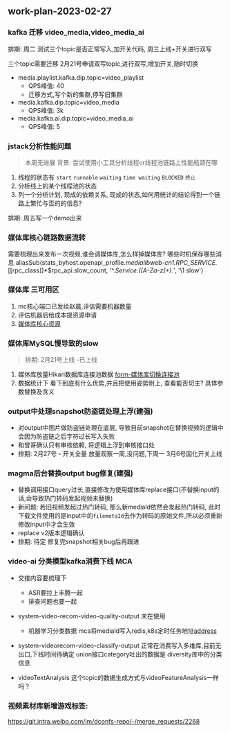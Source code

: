 ## work-plan-2023-02-27

### kafka 迁移 video_media,video_media_ai

排期: 周二 测试三个topic是否正常写入,加开关代码, 周三上线+开关进行双写

三个topic需要迁移 2月21号申请双写topic,进行双写,增加开关,随时切换

* media.playlist.kafka.dip.topic=video_playlist
    * QPS峰值: 40
    * 迁移方式,写个新的集群,停写旧集群
* media.kafka.dip.topic=video_media
    * QPS峰值: 3k
* media.kafka.ai.dip.topic=video_media_ai
    * QPS峰值: 5


### jstack分析性能问题
> 本周无进展
> 背景: 尝试使用小工具分析线程or线程池链路上性能瓶颈在哪
1. 线程的状态有 `start` `runnable` `waiting` `time waiting` `BLOCKED` `终止`
2. 分析线上的某个线程池的状态
3. 列一个分析计划, 现成的依赖关系, 现成的状态,如何用统计的结论得到一个链路上繁忙与否的的信息?

排期: 周五写一个demo出来


### 媒体库核心链路数据流转

需要梳理出来发布一次视频,谁会调媒体库,怎么样掉媒体库? 哪些时机保存哪些消息
aliasSub(stats_byhost.openapi_profile.*medialib*web-*cn1.RPC_SERVICE.*[[rpc_class]]*$rpc_api.slow_count, '^.*Service.([A-Za-z]+).*', '\1 slow')

### 媒体库 三可用区

1. mc核心端口已发给赵晨,评估需要机器数量
2. 评估机器后给成本提资源申请
3. [媒体库核心资源](https://wiki.api.weibo.com/zh/weibo_rd/weibo_rd_video/%E8%A7%86%E9%A2%91%E4%B8%AD%E5%8F%B0/wiki/%E4%B8%AD%E5%8F%B0%E6%A0%B8%E5%BF%83%E8%B5%84%E6%BA%90%E6%A2%B3%E7%90%86)

### 媒体库MySQL慢导致的slow
> 排期: 2月21号上线  -已上线

1. 媒体库放量Hikari数据库连接池数据 [form-媒体库切换连接池](https://git.intra.weibo.com/im/form/-/issues/7529)
2. 数据统计下 看下到底有什么优势,并且把使用姿势附上, 查看能否切主? 具体参数替换及含义

### output中处理snapshot防盗链处理上浮(建强)

* 对output中图片做防盗链处理在底层, 导致目前snapshot在替换视频的逻辑中会因为防盗链之后字符过长写入失败
* 和曾哥确认只有审核依赖, 将逻辑上浮到审核接口处
* 排期: 2月27号 - 开关全量  放量观察一周,没问题,下周一 3月6号固化开关上线

###  magma后台替换output bug修复(建强)
* 替换调用接口query过长,直接修改为使用媒体库replace接口(不替换input的话,会导致热门转码发起视频未替换)
* 新问题: 若旧视频发起过热门转码, 那么新mediaId依然会发起热门转码, 此时下载文件使用的是input中的`filemetaId`去作为转码的原始文件,所以必须重新修改input中才会生效
* replace v2版本逻辑确认
* 排期: 待定 修复完snapshot相关bug后再跟进

### video-ai 分类模型kafka消费下线 MCA
- 交接内容要梳理下
    - ASR要拉上丰腾一起
    - 排查问题也要一起
- system-video-recom-video-quality-output 未在使用
    - 机器学习分类数据 mca将mediaId写入redis,k8s定时任务地址[address](http://video.admin.intra.weibo.com/k8s/#!/cronjob/cronjob/mca-qascore-waic?namespace=cronjob)
- system-videorecom-video-classify-output 正常在消费写入多维库,目前无出口,下线时间待确定
union接口category吐出的数据是 diversity库中的分类信息

- videoTextAnalysis 这个topic的数据生成方式与videoFeatureAnalysis一样吗？


### 视频素材库新增游戏标签:
https://git.intra.weibo.com/im/dconfs-repo/-/merge_requests/2268